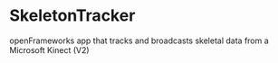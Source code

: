 # SkeletonTracker
openFrameworks app that tracks and broadcasts skeletal data from a  Microsoft Kinect (V2)
